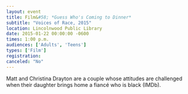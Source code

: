 ```yaml
---
layout: event
title: Film&#58; *Guess Who's Coming to Dinner* 
subtitle: "Voices of Race, 2015"
location: Lincolnwood Public Library
date: 2015-01-22 00:00:00 -0600
times: 1:00 p.m.
audiences: ['Adults', 'Teens']
types: ['Film']
registration: 
canceled: "No"
---
```

Matt and Christina Drayton are a couple whose attitudes are challenged when their daughter brings home a fianc&eacute; who is black (IMDb).
